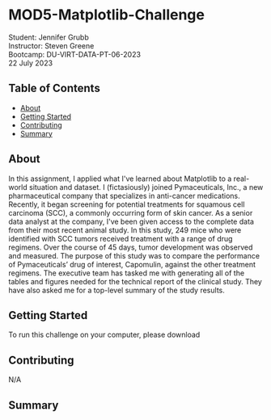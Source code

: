 # MOD5-Matplotlib-Challenge
Student:  Jennifer Grubb  
Instructor:  Steven Greene  
Bootcamp:  DU-VIRT-DATA-PT-06-2023  
22 July 2023  

## Table of Contents
- [About](#about)
- [Getting Started](#getting_started)
- [Contributing](#contributing)
- [Summary](#summary)
  
## About
In this assignment, I applied what I've learned about Matplotlib to a real-world situation and dataset. I (fictasiously) joined Pymaceuticals, Inc., a new pharmaceutical company that specializes in anti-cancer medications. Recently, it began screening for potential treatments for squamous cell carcinoma (SCC), a commonly occurring form of skin cancer. As a senior data analyst at the company, I've been given access to the complete data from their most recent animal study. In this study, 249 mice who were identified with SCC tumors received treatment with a range of drug regimens. Over the course of 45 days, tumor development was observed and measured. The purpose of this study was to compare the performance of Pymaceuticals’ drug of interest, Capomulin, against the other treatment regimens. The executive team has tasked me with generating all of the tables and figures needed for the technical report of the clinical study. They have also asked me for a top-level summary of the study results.

## Getting Started
To run this challenge on your computer, please download 

## Contributing
N/A

## Summary
